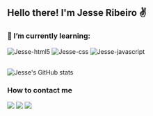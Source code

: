 
## Hello there! I'm Jesse Ribeiro ✌️

### 🌱 I’m currently learning:
<div style="display: inline_block">
    <img align="center" alt="Jesse-html5" src="https://img.shields.io/badge/HTML5-E34F26?style=for-the-badge&logo=html5&logoColor=white">
    <img align="center" alt="Jesse-css" src="https://img.shields.io/badge/CSS3-1572B6?style=for-the-badge&logo=css3&logoColor=white">
    <img align="center" alt="Jesse-javascript" src="https://img.shields.io/badge/JavaScript-F7DF1E?style=for-the-badge&logo=javascript&logoColor=black">
</div><br>

![Jesse's GitHub stats](https://github-readme-stats.vercel.app/api?username=jesserds&show_icons=true&theme=tokyonight)

### How to contact me
<div style="display: inline_block">
  <a href="https://github.com/jesserds"></a>
  <a href="mailto:risilva.jesse@gmail.com"><img src="https://img.shields.io/badge/Gmail-D14836?style=for-the-badge&logo=gmail&logoColor=white"></a>
  <a href="https://www.linkedin.com/in/jesseribeiro/" target="_blank"><img src="https://img.shields.io/badge/LinkedIn-0077B5?style=for-the-badge&logo=linkedin&logoColor=white"></a>
  <a href="https://www.instagram.com/nour.misr/" target="_blank"><img src="https://img.shields.io/badge/Instagram-E4405F?style=for-the-badge&logo=instagram&logoColor=white"></a>
</div>

